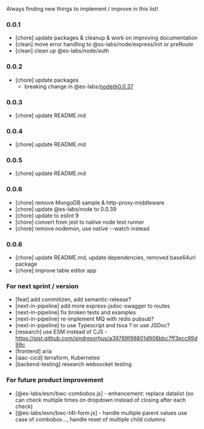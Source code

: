 Always finding new things to implement / improve in this list!

### 0.0.1
- [chore] update packages & cleanup & work on improving documentation
- [clean] move error handling to @ss-labs/node/express/init or preRoute
- [clean] clean up @es-labs/node/auth

### 0.0.2
- [chore] update packages
  - breaking change in @es-labs/node@0.0.37

### 0.0.3
- [chore] update README.md

### 0.0.4
- [chore] update README.md

### 0.0.5
- [chore] update README.md

### 0.0.6
- [chore] remove MongoDB sample & http-proxy-middleware
- [chore] update @es-labs/node to 0.0.39
- [chore] update to eslint 9
- [chore] convert from jest to native node test runner
- [chore] remove nodemon, use native --watch instead

### 0.0.6
- [chore] update README.md, update dependencies, removed base64url package
- [chore] improve table editor app

### For next sprint / version
- [feat] add commitizen, add semantic-release?
- [next-in-pipeline] add more express-jsdoc-swagger to routes
- [next-in-pipeline] fix broken tests and examples
- [next-in-pipeline] re-implement MQ with redis pubsub?
- [next-in-pipeline] to use Typescript and tsoa ? or use JSDoc?
- [research] use ESM instead of CJS - https://gist.github.com/sindresorhus/a39789f98801d908bbc7ff3ecc99d99c
- [frontend] aria
- [iaac-cicd] terraform, Kubernetes
- [backend-testing] research websocket testing

### For future product improvement
- [@es-labs/esm/bwc-combobox.js] - enhancement: replace datalist (so can check multiple times on dropdown instead of closing after each check)
- [@es-labs/esm/bwc-t4t-form.js] - handle multiple parent values use case of combobox..., handle reset of multiple child columns
